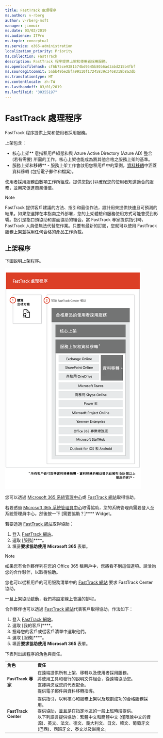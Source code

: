 ```yaml
---
title: FastTrack 處理程序
ms.author: v-rberg
author: v-rberg-msft
manager: jimmuir
ms.date: 03/02/2019
ms.audience: ITPro
ms.topic: conceptual
ms.service: o365-administration
localization_priority: Priority
ms.collection: FastTrack
description: FastTrack 程序提供上架和使用者採用服務。
ms.openlocfilehash: cf6b75ce9381574bd9545b80b6ad3abd215b4fbf
ms.sourcegitcommit: 5abb49be2bfa99110f17245839c3468318b8a3db
ms.translationtype: HT
ms.contentlocale: zh-TW
ms.lasthandoff: 03/01/2019
ms.locfileid: "30355197"
---
```

# <a name="the-fasttrack-process"></a>FastTrack 處理程序

FastTrack 程序提供上架和使用者採用服務。 
  
上架包含︰
  
- 核心上架**  意指租用戶組態和與 Azure Active Directory (Azure AD) 整合 (若有需要) 所需的工作。核心上架也能成為將其他合格之服務上架的基準。 
- 服務上架和移轉** - 服務上架工作會啟用您租用戶中的案例。[資料移轉](O365-data-migration.md)中涵蓋資料移轉 (包括電子郵件和檔案)。 
    
使用者採用服務由數項工作所組成，提供您指引以確保您的使用者知道適合的服務，並用來促進商業價值。
  
> [!NOTE]
> FastTrack 提供客戶建議的方法、指引和最佳作法，設計用來提供快速且可預測的結果。如果您選擇在本指南之外部署，您的上架體驗和服務使用方式可能會受到影響。指引是指口頭協助和書面協助的組合。當 FastTrack 專家提供指引時，FastTrack 人員便無法代替您作業。只要有最新的訂閱，您就可以使用 FastTrack 服務上架並採用任何合格的產品工作負載。 
  
## <a name="the-onboarding-process"></a>上架程序

下圖說明上架程序。
  
![使用上架權益的時間表](media/O365-Onboarding-Timeline.png)
  
您可以透過 [Microsoft 365 系統管理中心](https://go.microsoft.com/fwlink/?linkid=2032704)或 [FastTrack 網站](https://go.microsoft.com/fwlink/?linkid=780698)取得協助。 

若要透過 [Microsoft 365 系統管理員中心](https://go.microsoft.com/fwlink/?linkid=2032704)取得協助，您的系統管理員需要登入至系統管理員中心，然後按一下 [需要協助？]**** Widget。 

若要透過 [FastTrack 網站](https://go.microsoft.com/fwlink/?linkid=780698)取得協助： 
1.  登入 [FastTrack 網站](https://go.microsoft.com/fwlink/?linkid=780698)。 
2.  選取 [服務]****。
3.  填妥**要求協助使用 Microsoft 365** 表單。 
> [!NOTE]
>  如果您有合作夥伴列在您的 Office 365 租用戶中，您將看不到這個選項。請洽詢您的合作夥伴，以取得協助。 
  
 您也可以從租用戶的可用服務清單中的 [FastTrack 網站](https://go.microsoft.com/fwlink/?linkid=780698) 要求 FastTrack Center 協助。 
    
 一旦上架協助啟動，我們將設定線上會議的排程。
    
合作夥伴也可以透過 [FastTrack 網站](https://go.microsoft.com/fwlink/?linkid=780698)代表客戶取得協助。作法如下：
1.  登入 [FastTrack 網站](https://go.microsoft.com/fwlink/?linkid=780698)。 
2.  選取 [我的客戶]****。
3.  搜尋您的客戶或從客戶清單中選取他們。
4.  選取 [服務]****。
5.  填妥**要求協助使用 Microsoft 365** 表單。 

下表列出該程序的角色與責任。
    
|||
|:-----|:-----|
|**角色** <br/> |**責任** <br/> |
|**FastTrack 專家** <br/> |在遠端提供所有上架、移轉以及使用者採用服務。  <br/> 將使用工具和發行的說明文件組合，從遠端協助您。 <br/> 直接與您或您的代表配合。 <br/> 提供電子郵件與資料移轉指導。|
|**FastTrack Center**  <br/> |提供指引，以利核心和服務上架以及規劃成功的合格服務採用。  <br/> 提供協助，並且是在指定地區的一般上班時段提供。 <br/> 以下列語言提供協助：繁體中文和簡體中文 (僅限說中文的資源)、英文、法文、德文、義大利文、日文、韓文、葡萄牙文 (巴西)、西班牙文、泰文以及越南文。|


  

